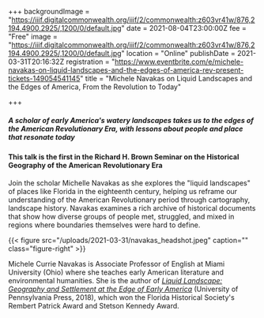 +++
backgroundImage = "https://iiif.digitalcommonwealth.org/iiif/2/commonwealth:z603vr41w/876,2194,4900,2925/,1200/0/default.jpg"
date = 2021-08-04T23:00:00Z
fee = "Free"
image = "https://iiif.digitalcommonwealth.org/iiif/2/commonwealth:z603vr41w/876,2194,4900,2925/,1200/0/default.jpg"
location = "Online"
publishDate = 2021-03-31T20:16:32Z
registration = "https://www.eventbrite.com/e/michele-navakas-on-liquid-landscapes-and-the-edges-of-america-rev-present-tickets-149054541145"
title = "Michele Navakas on Liquid Landscapes and the Edges of America, From the Revolution to Today"

+++
##### A scholar of early America's watery landscapes takes us to the edges of the American Revolutionary Era, with lessons about people and place that resonate today

#### This talk is the first in the Richard H. Brown Seminar on the Historical Geography of the American Revolutionary Era

Join the scholar Michelle Navakas as she explores the "liquid landscapes" of places like Florida in the eighteenth century, helping us reframe our understanding of the American Revolutionary period through cartography, landscape history. Navakas examines a rich archive of historical documents that show how diverse groups of people met, struggled, and mixed in regions where boundaries themselves were hard to define.

{{< figure src="/uploads/2021-03-31/navakas_headshot.jpeg" caption="" class="figure-right" >}}

Michele Currie Navakas is Associate Professor of English at Miami University (Ohio) where she teaches early American literature and environmental humanities. She is the author of [_Liquid Landscape: Geography and Settlement at the Edge of Early America_](https://www.upenn.edu/pennpress/book/15716.html) (University of Pennsylvania Press, 2018), which won the Florida Historical Society's Rembert Patrick Award and Stetson Kennedy Award.